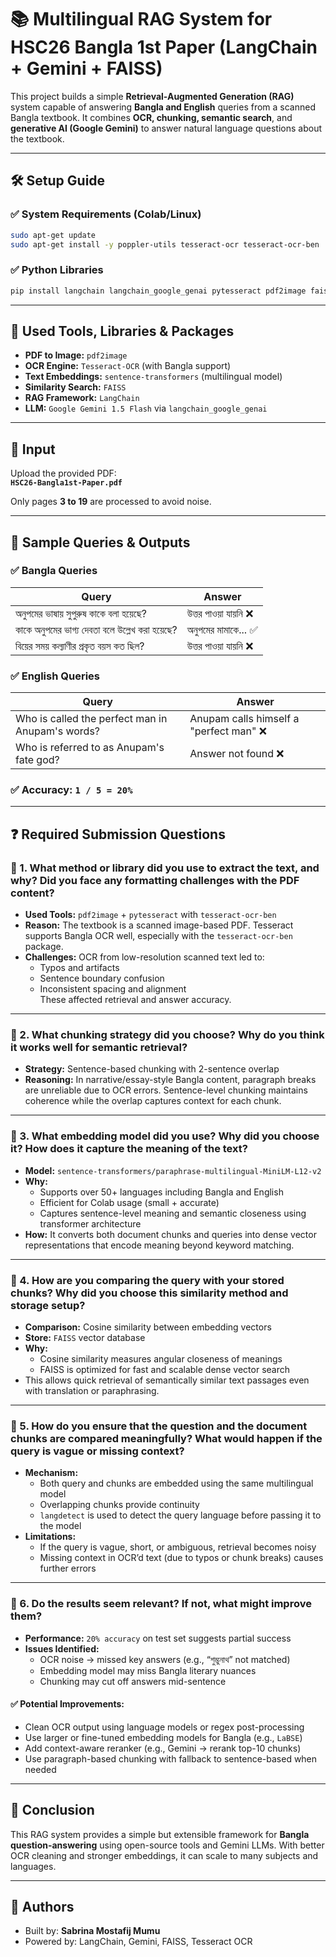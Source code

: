 # 📚 Multilingual RAG System for HSC26 Bangla 1st Paper (LangChain + Gemini + FAISS)

This project builds a simple **Retrieval-Augmented Generation (RAG)** system capable of answering **Bangla and English** queries from a scanned Bangla textbook. It combines **OCR, chunking, semantic search**, and **generative AI (Google Gemini)** to answer natural language questions about the textbook.

---

## 🛠️ Setup Guide

### ✅ System Requirements (Colab/Linux)

```bash
sudo apt-get update
sudo apt-get install -y poppler-utils tesseract-ocr tesseract-ocr-ben
```

### ✅ Python Libraries

```bash
pip install langchain langchain_google_genai pytesseract pdf2image faiss-cpu sentence-transformers langdetect numpy
```

---

## 📄 Used Tools, Libraries & Packages

- **PDF to Image:** `pdf2image`
- **OCR Engine:** `Tesseract-OCR` (with Bangla support)
- **Text Embeddings:** `sentence-transformers` (multilingual model)
- **Similarity Search:** `FAISS`
- **RAG Framework:** `LangChain`
- **LLM:** `Google Gemini 1.5 Flash` via `langchain_google_genai`

---

## 📂 Input

Upload the provided PDF:  
**`HSC26-Bangla1st-Paper.pdf`**

Only pages **3 to 19** are processed to avoid noise.

---

## 💬 Sample Queries & Outputs

### ✅ Bangla Queries

| Query                                                | Answer                              |
|------------------------------------------------------|-------------------------------------|
| অনুপমের ভাষায় সুপুরুষ কাকে বলা হয়েছে?              | উত্তর পাওয়া যায়নি ❌              |
| কাকে অনুপমের ভাগ্য দেবতা বলে উল্লেখ করা হয়েছে?       | অনুপমের মামাকে... ✅                |
| বিয়ের সময় কল্যাণীর প্রকৃত বয়স কত ছিল?              | উত্তর পাওয়া যায়নি ❌              |

### ✅ English Queries

| Query                                               | Answer                              |
|-----------------------------------------------------|-------------------------------------|
| Who is called the perfect man in Anupam's words?   | Anupam calls himself a "perfect man" ❌ |
| Who is referred to as Anupam's fate god?           | Answer not found ❌                 |

### ✅ Accuracy: `1 / 5 = 20%`

---

## ❓ Required Submission Questions

### 📌 1. What method or library did you use to extract the text, and why? Did you face any formatting challenges with the PDF content?

- **Used Tools:** `pdf2image` + `pytesseract` with `tesseract-ocr-ben`
- **Reason:** The textbook is a scanned image-based PDF. Tesseract supports Bangla OCR well, especially with the `tesseract-ocr-ben` package.
- **Challenges:** OCR from low-resolution scanned text led to:
  - Typos and artifacts
  - Sentence boundary confusion
  - Inconsistent spacing and alignment  
  These affected retrieval and answer accuracy.

---

### 📌 2. What chunking strategy did you choose? Why do you think it works well for semantic retrieval?

- **Strategy:** Sentence-based chunking with 2-sentence overlap
- **Reasoning:** In narrative/essay-style Bangla content, paragraph breaks are unreliable due to OCR errors. Sentence-level chunking maintains coherence while the overlap captures context for each chunk.

---

### 📌 3. What embedding model did you use? Why did you choose it? How does it capture the meaning of the text?

- **Model:** `sentence-transformers/paraphrase-multilingual-MiniLM-L12-v2`
- **Why:** 
  - Supports over 50+ languages including Bangla and English
  - Efficient for Colab usage (small + accurate)
  - Captures sentence-level meaning and semantic closeness using transformer architecture
- **How:** It converts both document chunks and queries into dense vector representations that encode meaning beyond keyword matching.

---

### 📌 4. How are you comparing the query with your stored chunks? Why did you choose this similarity method and storage setup?

- **Comparison:** Cosine similarity between embedding vectors
- **Store:** `FAISS` vector database
- **Why:** 
  - Cosine similarity measures angular closeness of meanings
  - FAISS is optimized for fast and scalable dense vector search
- This allows quick retrieval of semantically similar text passages even with translation or paraphrasing.

---

### 📌 5. How do you ensure that the question and the document chunks are compared meaningfully? What would happen if the query is vague or missing context?

- **Mechanism:**
  - Both query and chunks are embedded using the same multilingual model
  - Overlapping chunks provide continuity
  - `langdetect` is used to detect the query language before passing it to the model
- **Limitations:**
  - If the query is vague, short, or ambiguous, retrieval becomes noisy
  - Missing context in OCR’d text (due to typos or chunk breaks) causes further errors

---

### 📌 6. Do the results seem relevant? If not, what might improve them?

- **Performance:** `20% accuracy` on test set suggests partial success
- **Issues Identified:**
  - OCR noise → missed key answers (e.g., “শুম্ভুনাথ” not matched)
  - Embedding model may miss Bangla literary nuances
  - Chunking may cut off answers mid-sentence

#### ✅ Potential Improvements:

- Clean OCR output using language models or regex post-processing
- Use larger or fine-tuned embedding models for Bangla (e.g., `LaBSE`)
- Add context-aware reranker (e.g., Gemini → rerank top-10 chunks)
- Use paragraph-based chunking with fallback to sentence-based when needed

---

## 📎 Conclusion

This RAG system provides a simple but extensible framework for **Bangla question-answering** using open-source tools and Gemini LLMs. With better OCR cleaning and stronger embeddings, it can scale to many subjects and languages.

---

## 📌 Authors

- Built by: **Sabrina Mostafij Mumu**
- Powered by: LangChain, Gemini, FAISS, Tesseract OCR
